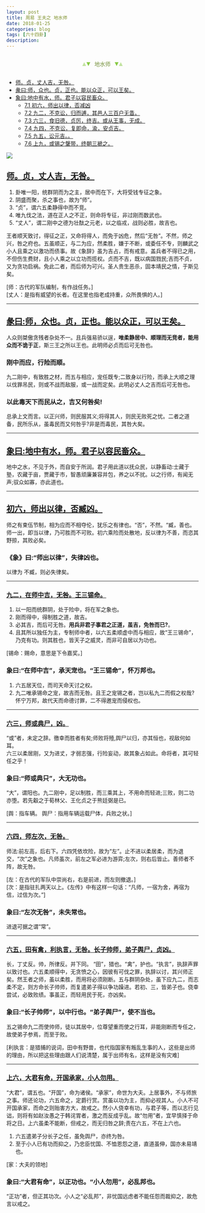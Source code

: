 ```yaml
---
layout: post
title: 周易 王夫之 地水师
date: 2018-01-25
categories: blog
tags: [六十四卦]
description: 
---
```


<span id = "jump"></span>


<section style="margin: 0px auto; text-align: center;">
    <section class="xhr" style="width: 0px; height: 0px; border-left: 5px solid transparent; border-right: 5px solid transparent; border-bottom: 10px solid rgb(135, 201, 67); display: inline-block; opacity: 0.5; border-top-color: rgb(135, 201, 67);"></section>
    <section class="xhr" style="width: 0px; height: 0px; border-left: 5px solid transparent; border-right: 5px solid transparent; border-top: 10px solid rgb(135, 201, 67); display: inline-block; margin-left: -3px; border-bottom-color: rgb(135, 201, 67);"></section>
    <section style="
margin-left: 0.5em;
display: inline-block;">
        <p>
            <span style="color: rgb(118, 146, 60);">地水师</span>
        </p>
    </section>
    <section class="xhr" style="margin-left: 0.5em; width: 0px; height: 0px; border-left: 5px solid transparent; border-right: 5px solid transparent; border-top: 10px solid rgb(135, 201, 67); display: inline-block; border-bottom-color: rgb(135, 201, 67);"></section>
    <section class="xhr" style="width: 0px; height: 0px; border-left: 5px solid transparent; border-right: 5px solid transparent; border-bottom: 10px solid rgb(135, 201, 67); display: inline-block; opacity: 0.5; margin-left: -3px; border-top-color: rgb(135, 201, 67);"></section>
</section>

- [师。贞，丈人吉，无咎。](#jump丈人吉)
- [彖曰:师，众也。贞，正也。能以众正，可以王矣。](#jump众也)
- [象曰:地中有水，师。君子以容民畜众。](#jump地中有水)
  - [7.1 初六，师出以律，否减凶](#jump师出以律)
  - [7.2 九二，不克讼，归而逋，其邑人三百户无眚。](#jump不克讼)
  - [7.3 六三，食旧德，贞厉，终吉。或从王事，无成。](#jump食旧德)
  - [7.4 九四，不克讼，复即命，渝，安贞吉。](#jump复即命)
  - [7.5 九五，讼元吉。。](#jump讼元吉)
  - [7.6 上九，或锡之鞶带，终朝三褫之。](#jump或锡之鞶带)
  
  
![](http://www.guoyi360.com/uploads/allimg/130320/1-1303201023045C.jpg)

<span id = "jump丈人吉"></span>
## [师。贞，丈人吉，无咎。](#jump)
1. 卦唯一阳，统群阴而为之主，居中而在下，大将受钱专征之象。
1. 阴盛而聚，杀之事也，故为“师”。
1. “贞”，谓六五柔静得中而不竞。
1. 唯九伐之法，道在正人之不正，则命将专征，非过刚而数武也。
1. “丈人”，谓二刚中之德为壮酞之元老，以之临戎，战则必胜，故吉也。


王者顺天致讨，得征之正，又命将得人，而免于凶危，然后“无咎”。不然，师之兴，咎之府也。五虽顺正，与二为应，然柔胜，嫌于不断，或委任不专，则麟武之小人且乘之以激功而债事。故《象辞》虽为吉占，而有戒意。盖兵者不得已之用，不但伤生费财，且小人乘之以立功而揽权。贞而不吉，既以病国戮民;吉而不贞，又为贪功启祸。免此二者，而后师为可兴。圣人贵生恶杀，固本靖民之情，于斯见矣。


[师：古代的军队编制，有作战任务。]<br>
[丈人：是指有威望的长者。在这里也指老成持重，众所畏惧的人。]

----

<span id = "jump众也"></span>
## [彖曰:师，众也。贞，正也。能以众正，可以王矣。](#jump)
人众则桀傲贪残者杂处不一。且兵强易骄以逞，**唯柔静居中、顺理而无竞者，能用众而不诡于正**，斯三王之所以王也。此明师必贞而后可无咎也。

### 刚中而应，行险而顺。
九二刚中，有致胜之材，而五与相应，宠任既专;二致身以行险，而承上大顺之理以伐罪吊民，则或不战而敌服，或一战而定矣。此明必丈人之吉而后可无咎也。

### 以此毒天下而民从之，吉又何咎矣!
总承上文而言。以正兴师，则民服其义;将得其人，则民无败死之忧。二者之道备，民所乐从，虽毒民而又何咎乎?非是而毒民，其咎大矣。

-----

<span id = "jump地中有水"></span>
## [象曰:地中有水，师。君子以容民畜众。](#jump)
地中之水，不见于外，而自安于所润。君子用此道以抚众民，以静畜动:士藏于塾，农藏于亩，贾藏于市，智愚顽廉兼容并包，养之以不扰。以之行师，有闻无声;驭众如寡，亦此道也。

-----

<span id = "jump师出以律"></span>
## [初六，师出以律，否臧凶。](#jump)
师之有束伍节制，相为应而不相夺伦，犹乐之有律也。“否”，不然。“臧，善也。师一出，即当以律，乃可胜而不可败。初六乘险而处散地，反以律为不善，而恣其野掠，其败必矣。


### 《象》曰:“师出以律”，失律凶也。
以律为 不臧，则必失律矣。

-----

<span id = "jump在师中吉"></span>
### [九二，在师中吉，无咎。王三锡命。](#jump)
1. 以一阳而统群阴，处于险中，将在军之象也。
1. 刚而得中，得制胜之道，故吉。
1. 必其吉，而后可无咎。**用兵非君子事君之正道，虽吉，免咎而已?**。
1. 且其所以独任为主，专制师中者，以六五柔顺虚中而与相应，故“王三锡命”，乃克有功。则其胜也，皆天子之威灵，而非可自居以为功也。


[锡命：赐命，意思是下令嘉奖。]

### 象曰:“在师中吉”，承天宠也。“王三锡命”，怀万邦也。
1. 六五居天位，而司天命天讨之权。
1. 九二唯承锡命之宠，故吉而无咎。且王之宠锡之者，岂以私九二而假之权哉?怀宁万邦，故代天而命德讨罪，二不得邀宠而侵权也。

-----

<span id = "jump师或典尸"></span>
### [六三，师或典尸，凶。](#jump)
“或”者，未定之辞。徼幸而胜者有矣;师败将殪,舆尸以归，亦其恒也，视敌何如耳。<br>
六三以柔居刚，又为进丈，才弱志强，行险妄动，故其象占如此。命将者，其可轻任之乎！

### 象曰:“师或典只”，大无功也。
“大”，谓阳也。九二刚中，足以制胜，而三乘其上，不用命而轻进;三败，则二功亦堕。若先觳之于荀林父、王化贞之于熊廷弼是已。


[舆：指车辆。   舆尸：指用车辆运载尸体，兵败之状。]

-----

<span id = "jump师左次"></span>
### [六四，师左次，无咎。](#jump)
师法:前左高，后右下。六四凭依坎险，故为“左”。止不进以柔居柔，而为退交，“次”之象也。凡师虽次，前左之军必进为游弈;左次，则右后皆止。善师者不阵，故无咎。


[左：在古代的军队中崇尚右，右是前进，而左则撤退。]<br>
[次：是指驻扎两天以上。《左传》中有这样一句话：“凡师，一宿为舍，再宿为信，过信为次。”]

### 象曰:“左次无咎”，未失常也。
进退可据之谓“常”。

-----

<span id = "jump田有禽"></span>
### [六五，田有禽，利执言，无咎。长子帅师，弟子舆尸，贞凶。](#jump)
长，丁丈反。帅，所律反。并下同。
“田”，猎也。“禽”，护也。“执言”，执辞声罪以致讨也。六五柔顺得中，无贪愤之心，因彼有可伐之罪，执辞以讨，其兴师正矣。然王者之师，虽以柔胜，而用将必须刚断。五与群阴杂处，虽下应九二，而志柔不定，则方命长子帅师，而复遣弟子得以争功躁进。若初、三，皆弟子也。侥幸尝试，必致败绩。事虽正，而轻用民于死，亦凶矣。


### 象曰:“长子帅师”，以中行也。“弟子舆尸”，使不当也。
五之锡命九二而使帅师，徒以其居中，位尊望重而使之行耳，非能刚断而专任之，故使弟子参焉，而至于败。


[利执言：是猎捕的说词，田中有野兽，也代指国家有叛乱生事的人，这些是出师的理由，所以把这些理由跟人们说清楚，属于出师有名，这样是没有灾难]

-----

<span id = "jump大君有命"></span>
### [上六，大君有命，开国承家，小人勿用。](#jump)
“大君”，谓五也。“开国”，命为诸侯。“承家”，命世为大夫。上居事外，不与师旅之事。师还论功，六五命之，定爵行赏。赏虽以功为主，而抑必视其人。小人不可开国承家，而命之则贻害方大，故戒之。然小人侥幸有功，与君子等，而以志行见诎，则将有如赵汝愚之于韩诧胃者，激之而反成乎乱。故“勿用”者，宜早慎择于命将之日。上六虽柔不能断，但戒之，而无归咎之辞;责在六五，不在上六也。
1. 六五遣弟子分长子之任，虽免舆尸，亦终为咎。
1. 至于小人已有功而抑之，乃忠臣忧国、不恤恩怨之道，直道虽伸，国亦未易靖也。


[家：大夫的领地]

### 象曰:“大君有命”，以正功也。“小人勿用”，必乱邦也。
“正功”者，但正其功次。小人之“必乱邦”，非忧国远虑者不能任怨而裁抑之，故危言以戒之。











